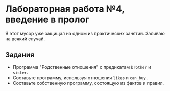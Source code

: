 
# Лабораторная работа №4, введение в пролог

Я этот мусор уже защищал на одном из практических занятий. Заливаю на всякий случай.

## Задания

- Программа "Родственные отношения" с предикатам `brother` и `sister`.
- Составьте программу, используя отношения `likes` и `can_buy` .
- Составьте собственную программу, состоящую из фактов и правил.
